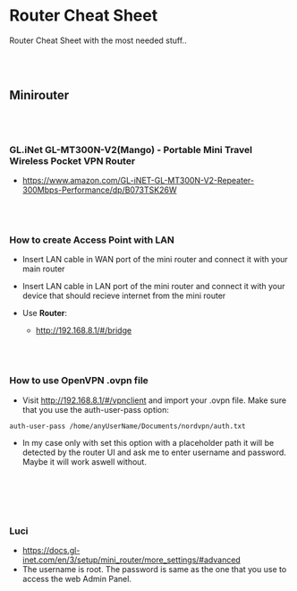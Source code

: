 # Router Cheat Sheet
Router Cheat Sheet with the most needed stuff..

<br><br>

## Minirouter

<br><br>

### GL.iNet GL-MT300N-V2(Mango) - Portable Mini Travel Wireless Pocket VPN Router
- https://www.amazon.com/GL-iNET-GL-MT300N-V2-Repeater-300Mbps-Performance/dp/B073TSK26W

<br><br>

### How to create Access Point with LAN
- Insert LAN cable in WAN port of the mini router and connect it with your main router
- Insert LAN cable in LAN port of the mini router and connect it with your device that should recieve internet from the mini router

- Use **Router**:
  - http://192.168.8.1/#/bridge
  

<br><br>

### How to use OpenVPN .ovpn file
- Visit http://192.168.8.1/#/vpnclient and import your .ovpn file. Make sure that you use the auth-user-pass option:
```shell
auth-user-pass /home/anyUserName/Documents/nordvpn/auth.txt
```
  - In my case only with set this option with a placeholder path it will be detected by the router UI and ask me to enter username and password. Maybe it will work aswell without.


<br><br><br><br>

### Luci
- https://docs.gl-inet.com/en/3/setup/mini_router/more_settings/#advanced
-  The username is root. The password is same as the one that you use to access the web Admin Panel.
